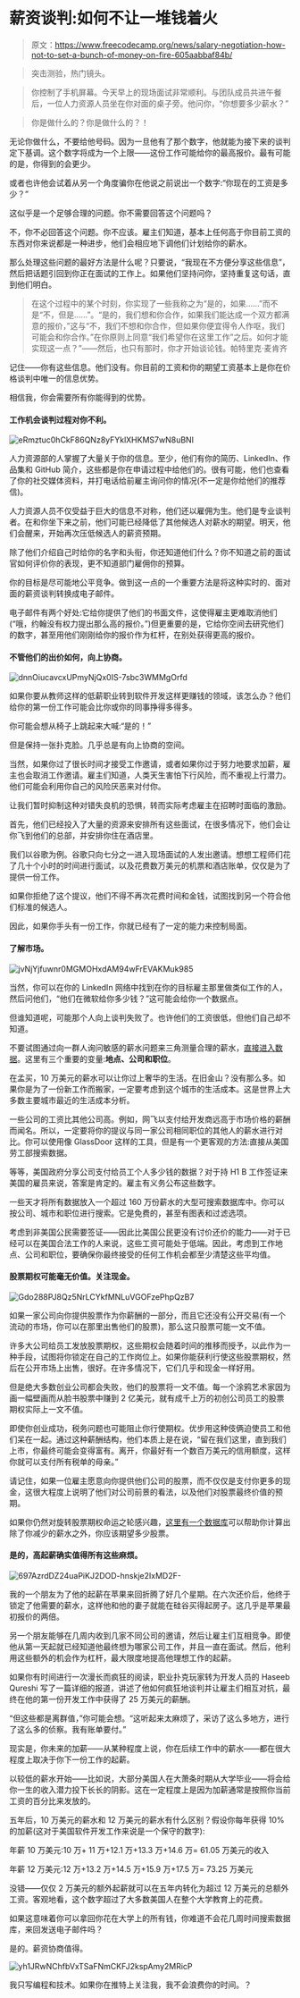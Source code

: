 # 薪资谈判:如何不让一堆钱着火

> 原文：<https://www.freecodecamp.org/news/salary-negotiation-how-not-to-set-a-bunch-of-money-on-fire-605aabbaf84b/>

> 突击测验，热门镜头。

> 你控制了手机屏幕。今天早上的现场面试非常顺利。与团队成员共进午餐后，一位人力资源人员坐在你对面的桌子旁。他问你，“你想要多少薪水？”

> 你是做什么的？你是做什么的？！

无论你做什么，不要给他号码。因为一旦他有了那个数字，他就能为接下来的谈判定下基调。这个数字将成为一个上限——这份工作可能给你的最高报价。最有可能的是，你得到的会更少。

或者也许他会试着从另一个角度骗你在他说之前说出一个数字:“你现在的工资是多少？”

这似乎是一个足够合理的问题。你不需要回答这个问题吗？

不，你不必回答这个问题。你不应该。雇主们知道，基本上任何高于你目前工资的东西对你来说都是一种进步，他们会相应地下调他们计划给你的薪水。

那么处理这些问题的最好方法是什么呢？只要说，“我现在不方便分享这些信息”，然后把话题引回到你正在面试的工作上。如果他们坚持问你，坚持重复这句话，直到他们明白。

> 在这个过程中的某个时刻，你实现了一些我称之为“是的，如果……”而不是“不，但是……”。“是的，我们想和你合作，如果我们能达成一个双方都满意的报价，”这与“不，我们不想和你合作，但如果你便宜得令人作呕，我们可能会和你合作。”在你原则上同意“我们希望你在这里工作”之后。如何才能实现这一点？”——然后，也只有那时，你才开始谈论钱。帕特里克·麦肯齐

记住——你有这些信息。他们没有。你目前的工资和你的期望工资基本上是你在价格谈判中唯一的信息优势。

相信我，你会需要所有你能得到的优势。

#### 工作机会谈判过程对你不利。

![eRmztuc0hCkF86QNz8yFYklXHKMS7wN8uBNl](img/65efb653b435b695699a6e1c3164bb97.png)

人力资源部的人掌握了大量关于你的信息。至少，他们有你的简历、LinkedIn、作品集和 GitHub 简介，这些都是你在申请过程中给他们的。很有可能，他们也查看了你的社交媒体资料，并打电话给前雇主询问你的情况(不一定是你给他们的推荐信)。

人力资源人员不仅受益于巨大的信息不对称，他们还以雇佣为生。他们是专业谈判者。在和你坐下来之前，他们可能已经降低了其他候选人对薪水的期望。明天，他们会醒来，开始再次压低候选人的薪资预期。

除了他们介绍自己时给你的名字和头衔，你还知道他们什么？你不知道之前的面试官如何评价你的表现，更不知道部门雇佣你的预算。

你的目标是尽可能地公平竞争。做到这一点的一个重要方法是将这种实时的、面对面的薪资谈判转换成电子邮件。

电子邮件有两个好处:它给你提供了他们的书面文件，这使得雇主更难取消他们(“哦，约翰没有权力提出那么高的报价。”)但更重要的是，它给你空间去研究他们的数字，甚至用他们刚刚给你的报价作为杠杆，在别处获得更高的报价。

#### 不管他们的出价如何，向上协商。

![dnnOiucavcxUPmyNjQx0IS-7sbc3WMMgOrfd](img/3aeac93d13e5524fa421b41a114b88af.png)

如果你要从教师这样的低薪职业转到软件开发这样更赚钱的领域，该怎么办？他们给你的第一份工作可能会比你或你的同事挣得多得多。

你可能会想从椅子上跳起来大喊:“是的！”

但是保持一张扑克脸。几乎总是有向上协商的空间。

当然，如果你过了很长时间才接受工作邀请，或者如果你过于努力地要求加薪，雇主也会取消工作邀请。雇主们知道，人类天生害怕下行风险，而不重视上行潜力。他们可能会利用你自己的风险厌恶来对付你。

让我们暂时抑制这种对错失良机的恐惧，转而实际考虑雇主在招聘时面临的激励。

首先，他们已经投入了大量的资源来安排所有这些面试，在很多情况下，他们会让你飞到他们的总部，并安排你住在酒店里。

我们以谷歌为例。谷歌只向七分之一进入现场面试的人发出邀请。想想工程师们花了几十个小时的时间进行面试，以及花费数万美元的机票和酒店账单，仅仅是为了提供一份工作。

如果你拒绝了这个提议，他们不得不再次花费时间和金钱，试图找到另一个符合他们标准的候选人。

因此，如果你手头有一份工作，你就已经有了一定的能力来控制局面。

#### 了解市场。

![jvNjYjfuwnr0MGMOHxdAM94wFrEVAKMuk985](img/626602f16a6af3a994a9f74dfb805648.png)

当然，你可以在你的 LinkedIn 网络中找到在你的目标雇主那里做类似工作的人，然后问他们，“他们在微软给你多少钱？”这可能会给你一个数据点。

但谁知道呢，可能那个人向上谈判失败了。也许他们的工资很低，但他们自己却不知道。

不要试图通过向一群人询问敏感的薪水问题来三角测量合理的薪水，[直接进入数据](https://medium.freecodecamp.com/5-000-developers-talk-about-their-salaries-d13ddbb17fb8#.ll549ejug)。这里有三个重要的变量:**地点、公司和职位**。

在孟买，10 万美元的薪水可以让你过上奢华的生活。在旧金山？没有那么多。如果你是为了一份新工作而搬家，一定要考虑到这个城市的生活成本。这是世界上大多数主要城市最近的生活成本分析。

一些公司的工资比其他公司高。例如，网飞以支付给开发商远高于市场价格的薪酬而闻名。所以，一定要将你的提议与同一家公司相同职位的其他人的薪水进行对比。你可以使用像 GlassDoor 这样的工具，但是有一个更客观的方法:直接从美国劳工部搜索数据。

等等，美国政府分享公司支付给员工个人多少钱的数据？对于持 H1 B 工作签证来美国的雇员来说，答案是肯定的。雇主有义务公布这些数字。

一些天才将所有数据放入一个超过 160 万份薪水的大型可搜索数据库中。你可以按公司、城市和职位进行搜索。它是免费的，甚至有图表和过滤选项。

考虑到非美国公民需要签证——因此比美国公民更没有讨价还价的能力——对于已经可以在美国合法工作的人来说，这些工资可能处于低端。因此，考虑到工作地点、公司和职位，要确保你最终接受的任何工作机会都至少清楚这些平均值。

#### 股票期权可能毫无价值。关注现金。

![Gdo288PJ8Qz5NrLCYkfMNLuVGOFzePhpQzB7](img/d4a3db183d368fa0644e21878b7afdaa.png)

如果一家公司向你提供股票作为你薪酬的一部分，而且它还没有公开交易(有一个流动的市场，你可以在那里出售他们的股票)，那么这只股票可能一文不值。

许多大公司给员工发放股票期权，这些期权会随着时间的推移而授予，以此作为一种手段，试图将你锁定在自己的工作岗位上。如果你能获利行使这些股票期权，然后在公开市场上出售，很好。在许多情况下，它们几乎和现金一样好用。

但是绝大多数创业公司都会失败，他们的股票将一文不值。每一个涂鸦艺术家因为画一幅壁画而从脸书股票中赚到 2 亿美元，就有成千上万的初创公司员工的股票期权实际上一文不值。

即使你创业成功，税务问题也可能阻止你行使期权。优步用这种伎俩迫使员工和他们呆在一起。通过这种薪酬结构，他们本质上是在说，“留在我们这里，直到我们上市，你最终可能会变得富有。离开，你最好有一个数百万美元的信用额度，这样你就可以支付所有税单的母亲。”

请记住，如果一位雇主愿意向你提供他们公司的股票，而不仅仅是支付你更多的现金，这很大程度上说明了他们对公司前景的看法，以及他们对股票最终价值的预期。

如果你仍然对旋转股票期权命运之轮感兴趣，[这里有一个数据库](https://angel.co/salaries)可以帮助你计算出除了你减少的薪水之外，你应该期望多少股票。

#### 是的，高起薪确实值得所有这些麻烦。

![697AzrdDZ24uaPiKJ2DOD-hnskje2IxMD2F-](img/0cb5d74c226c7b32947af2feeb1745e9.png)

我的一个朋友为了他的起薪在苹果来回折腾了好几个星期。在六次还价后，他终于锁定了他需要的薪水，这样他和他的妻子就能在硅谷买得起房子。这几乎是苹果最初报价的两倍。

另一个朋友能够在几周内收到几家不同公司的邀请，然后让雇主们互相竞争。即使他从第一天起就已经知道他最终想为哪家公司工作，并且一直在面试。然后，他利用这些额外的机会作为杠杆，最大限度地提高他理想工作的起薪。

如果你有时间进行一次漫长而疯狂的阅读，职业扑克玩家转为开发人员的 Haseeb Qureshi 写了一篇详细的报道，讲述了他如何疯狂地谈判并让雇主们相互对抗，最终在他的第一份开发工作中获得了 25 万美元的薪酬。

“但这些都是离群值，”你可能会想。“这听起来太麻烦了，采访了这么多地方，进行了这么多的侦察。我有账单要付。”

现实是，你未来的加薪——从某种程度上说，你在后续工作中的薪水——都在很大程度上取决于你下一份工作的起薪。

以较低的薪水开始——比如说，大部分美国人在大萧条时期从大学毕业——将会给你一生的收入潜力投下长长的阴影。这在一定程度上是因为加薪通常是按照你当前工资的百分比来发放的。

五年后，10 万美元的薪水和 12 万美元的薪水有什么区别？假设你每年获得 10%的加薪(这对于美国软件开发工作来说是一个保守的数字):

年薪 10 万美元:10 万+ 11 万+12.1 万+13.3 万+14.6 万= 61.05 万美元的收入

年薪 12 万美元:12 万+13.2 万+14.5 万+15.9 万+17.5 万= 73.25 万美元

没错——仅仅 2 万美元的额外起薪就可以在五年内转化为超过 12 万美元的总额外工资。客观地看，这个数字超过了大多数美国人在整个大学教育上的花费。

如果这意味着你可以拿回你花在大学上的所有钱，你难道不会花几周时间搜索数据库，来回发送电子邮件吗？

是的。薪资协商值得。

![yh1JRwNChfbVxTSaFNmCKFJ2kspAmy2MRicP](img/136949a691d4bcfb944f9d60549f1c91.png)

我只写编程和技术。如果你在推特上关注我，我不会浪费你的时间。？